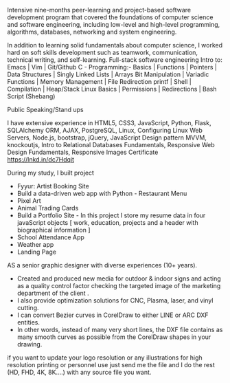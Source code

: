 Intensive nine-months peer-learning and project-based software development program that covered the foundations of computer science and software engineering, including low-level and high-level programming, algorithms, databases, networking and system engineering.

In addition to learning solid fundamentals about computer science, I worked hard on soft skills development such as teamwork, communication, technical writing, and self-learning.
Full-stack software engineering
Intro to:
Emacs | Vim | Git/Github
C - Programming:-
Basics | Functions | Pointers | Data Structures | Singly Linked Lists | Arrays
Bit Manipulation | Variadic Functions | Memory Management | File Redirection
printf | Shell | Compilation | Heap/Stack
Linux
Basics | Permissions | Redirections | Bash Script (Shebang)

Public Speaking/Stand ups

I have extensive experience in HTML5, CSS3, JavaScript, Python, Flask, SQLAlchemy ORM, AJAX, PostgreSQL, Linux, Configuring Linux Web Servers, Node.js, bootstrap, jQuery, JavaScript Design pattern MVVM, knockoutjs, Intro to Relational Databases Fundamentals, Responsive Web Design Fundamentals, Responsive Images
Certificate
https://lnkd.in/dc7Hdqit

During my study, I built project
- Fyyur: Artist Booking Site
- Build a data-driven web app with Python - Restaurant Menu
- Pixel Art
- Animal Trading Cards
- Build a Portfolio Site - In this project I store my resume data in four javaScript objects [ work, education, projects and a header with biographical information ]
- School Attendance App
- Weather app
- Landing Page

AS a senior graphic designer with diverse experiences (10+ years).
* Created and produced new media for outdoor & indoor signs and acting as a quality control factor checking the targeted image of the marketing department of the client .
* I also provide optimization solutions for CNC, Plasma, laser, and vinyl cutting.
* I can convert Bezier curves in CorelDraw to either LINE or ARC DXF entities.
* In other words, instead of many very short lines, the DXF file contains as many smooth curves as possible from the CorelDraw shapes in your drawing.

if you want to update your logo resolution or any illustrations for high resolution printing or personnel use just send me the file and I do the rest (HD, FHD, 4K, 8K....) with any source file you want.
